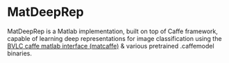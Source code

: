 # MatDeepRep
MatDeepRep is a Matlab implementation, built on top of Caffe framework, capable of learning deep representations for image classification using the [BVLC caffe matlab interface (matcaffe)](http://caffe.berkeleyvision.org/tutorial/interfaces.html) &amp; various pretrained .caffemodel binaries.
